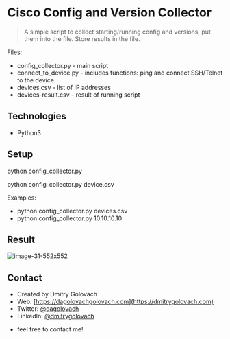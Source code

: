 # Cisco Config and Version Collector
> A simple script to collect starting/running config and versions, put them into the file.
Store results in the file.

Files:
* config_collector.py - main script
* connect_to_device.py - includes functions: ping and connect SSH/Telnet to the device
* devices.csv - list of IP addresses
* devices-result.csv - result of running script

## Technologies
* Python3

## Setup
python config_collector.py <IP address>

python config_collector.py device.csv

Examples:
* python config_collector.py devices.csv
* python config_collector.py 10.10.10.10

## Result
![image-31-552x552](https://user-images.githubusercontent.com/39305133/72814550-d51d9480-3c2a-11ea-991c-5bb23114de5f.png)

## Contact
* Created by Dmitry Golovach
* Web: [https://dagolovachgolovach.com](https://dmitrygolovach.com) 
* Twitter: [@dagolovach](https://twitter.com/dagolovach)
* LinkedIn: [@dmitrygolovach](https://www.linkedin.com/in/dmitrygolovach/)

- feel free to contact me!

